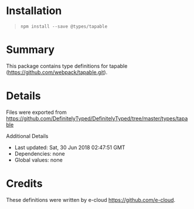 # Installation
> `npm install --save @types/tapable`

# Summary
This package contains type definitions for tapable (https://github.com/webpack/tapable.git).

# Details
Files were exported from https://github.com/DefinitelyTyped/DefinitelyTyped/tree/master/types/tapable

Additional Details
 * Last updated: Sat, 30 Jun 2018 02:47:51 GMT
 * Dependencies: none
 * Global values: none

# Credits
These definitions were written by e-cloud <https://github.com/e-cloud>.
